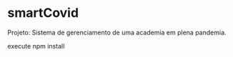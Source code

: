 # smartCovid
Projeto: Sistema de gerenciamento de uma academia em plena pandemia.

execute npm install
